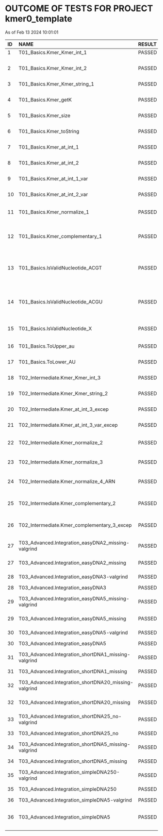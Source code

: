 # OUTCOME OF TESTS FOR PROJECT kmer0_template

As of Feb 13 2024 10:01:01

| ID | NAME | RESULT | DESCRIPTION | 
| :--- | :--- | :--- | :--- |
| 1 | T01_Basics.Kmer_Kmer_int_1 |  PASSED |```Kmer kmer;kmer.inspectT()```|
| | | | should give ```"_"```|
| 2 | T01_Basics.Kmer_Kmer_int_2 |  PASSED |```Kmer kmer(3);kmer.inspectT()```|
| | | | should give ```"___"```|
| 3 | T01_Basics.Kmer_Kmer_string_1 |  PASSED |```Kmer kmer("ATG");kmer.inspectT()```|
| | | | should give ```"ATG"```|
| 4 | T01_Basics.Kmer_getK |  PASSED |```Kmer kmer("AT");kmer.getK()```|
| | | | should give ```2```|
| 5 | T01_Basics.Kmer_size |  PASSED |```Kmer kmer;kmer.size()```|
| | | | should give ```1```|
| 6 | T01_Basics.Kmer_toString |  PASSED |```Kmer b("ab");b.toString();```|
| | | | should give ```"ab"```|
| 7 | T01_Basics.Kmer_at_int_1 |  PASSED |```const Kmer kmer("ab");kmer.at(0);```|
| | | | should give ```"a"```|
| 8 | T01_Basics.Kmer_at_int_2 |  PASSED |```const Kmer kmer("ab");kmer.at(1);```|
| | | | should give ```"b"```|
| 9 | T01_Basics.Kmer_at_int_1_var |  PASSED |```Kmer kmer("AT"); kmer.at(0) = 'C';kmer.inspectT()```|
| | | | should give ```"CT"```|
| 10 | T01_Basics.Kmer_at_int_2_var |  PASSED |```Kmer kmer("AT"); kmer.at(1) = 'C';kmer.inspectT()```|
| | | | should give ```"AC"```|
| 11 | T01_Basics.Kmer_normalize_1 |  PASSED |```Kmer kmer("AT"); kmer.normalize(VALID_NUCLEOTIDES_ADN);kmer.inspectT()```|
| | | | should give ```"AT"```|
| 12 | T01_Basics.Kmer_complementary_1 |  PASSED |```Kmer kmer1(VALID_NUCLEOTIDES_ADN); Kmer kmer2(kmer1.complementary(VALID_NUCLEOTIDES_ADN, COMPLEMENTARY_NUCLEOTIDES_ADN)); string skmer3 = COMPLEMENTARY_NUCLEOTIDES_ADN;kmer2.inspectT()```|
| | | | should give ```"TGCA"```|
| 13 | T01_Basics.IsValidNucleotide_ACGT |  PASSED |```int i; int n = VALID_NUCLEOTIDES_ADN.length(); char c; string ss; for (i = 0; i < n; i++) { c = VALID_NUCLEOTIDES_ADN.at(i); if (IsValidNucleotide(c, VALID_NUCLEOTIDES_ADN)) ss += VALID_NUCLEOTIDES_ADN.at(i); }ss```|
| | | | should give ```"ACGT"```|
| 14 | T01_Basics.IsValidNucleotide_ACGU |  PASSED |```int i; int n = VALID_NUCLEOTIDES_ARN.length(); char c; string ss; for (i = 0; i < n; i++) { c = VALID_NUCLEOTIDES_ARN.at(i); if (IsValidNucleotide(c, VALID_NUCLEOTIDES_ARN)) ss += VALID_NUCLEOTIDES_ARN.at(i); }ss```|
| | | | should give ```"ACGU"```|
| 15 | T01_Basics.IsValidNucleotide_X |  PASSED |```char c='X';IsValidNucleotide(c,VALID_NUCLEOTIDES_ADN);```|
| | | | should give ```false```|
| 16 | T01_Basics.ToUpper_au |  PASSED |```Kmer kmer("au");ToUpper(kmer);kmer.inspectT();```|
| | | | should give ```"AU"```|
| 17 | T01_Basics.ToLower_AU |  PASSED |```Kmer kmer("AU");ToLower(kmer);kmer.inspectT();```|
| | | | should give ```"au"```|
| 18 | T02_Intermediate.Kmer_Kmer_int_3 |  PASSED |```Kmer kmer(0);```|
| | | | should THROW an exception std::invalid_argument|
| 19 | T02_Intermediate.Kmer_Kmer_string_2 |  PASSED |```Kmer kmer("");```|
| | | | should THROW an exception std::invalid_argument|
| 20 | T02_Intermediate.Kmer_at_int_3_excep |  PASSED |```const Kmer kmer("AT");kmer.at(20);```|
| | | | should THROW an exception std::out_of_range|
| 21 | T02_Intermediate.Kmer_at_int_3_var_excep |  PASSED |```Kmer kmer("AT");kmer.at(20);```|
| | | | should THROW an exception std::out_of_range|
| 22 | T02_Intermediate.Kmer_normalize_2 |  PASSED |```Kmer kmer("at"); kmer.normalize(VALID_NUCLEOTIDES_ADN);kmer.inspectT()```|
| | | | should give ```"AT"```|
| 23 | T02_Intermediate.Kmer_normalize_3 |  PASSED |```Kmer kmer("ux"); kmer.normalize(VALID_NUCLEOTIDES_ADN);kmer.inspectT()```|
| | | | should give ```"__"```|
| 24 | T02_Intermediate.Kmer_normalize_4_ARN |  PASSED |```Kmer kmer("ux"); kmer.normalize(VALID_NUCLEOTIDES_ARN);kmer.inspectT()```|
| | | | should give ```"U_"```|
| 25 | T02_Intermediate.Kmer_complementary_2 |  PASSED |```Kmer kmer1("u_"); Kmer kmer2; kmer2 = kmer1.complementary(VALID_NUCLEOTIDES_ADN, COMPLEMENTARY_NUCLEOTIDES_ADN);kmer2.inspectT()```|
| | | | should give ```"u_"```|
| 26 | T02_Intermediate.Kmer_complementary_3_excep |  PASSED |```Kmer kmer1("u_"); Kmer kmer2;kmer2 = kmer1.complementary(VALID_NUCLEOTIDES_ADN, "A");```|
| | | | should THROW an exception std::invalid_argument|
| 27| T03_Advanced.Integration_easyDNA2_missing-valgrind | PASSED | NO LEAKS |
| 27 | T03_Advanced.Integration_easyDNA2_missing | PASSED | [kmer0 < data/easyDNA2_missing.k0in]: Easy test with a few nucleotides. There are some missing nucleotides. K=2|
| 28| T03_Advanced.Integration_easyDNA3-valgrind | PASSED | NO LEAKS |
| 28 | T03_Advanced.Integration_easyDNA3 | PASSED | [kmer0 < data/easyDNA3.k0in]: Easy test with a few nucleotides. K=3|
| 29| T03_Advanced.Integration_easyDNA5_missing-valgrind | PASSED | NO LEAKS |
| 29 | T03_Advanced.Integration_easyDNA5_missing | PASSED | [kmer0 < data/easyDNA5_missing.k0in]: Easy test with a few nucleotides. There are some missing nucleotides. K=5|
| 30| T03_Advanced.Integration_easyDNA5-valgrind | PASSED | NO LEAKS |
| 30 | T03_Advanced.Integration_easyDNA5 | PASSED | [kmer0 < data/easyDNA5.k0in]: Easy test with a few nucleotides. K=5|
| 31| T03_Advanced.Integration_shortDNA1_missing-valgrind | PASSED | NO LEAKS |
| 31 | T03_Advanced.Integration_shortDNA1_missing | PASSED | [kmer0 < data/shortDNA1_missing.k0in]: Short test with 37 nucleotides. There are some missing nucleotides. K=1|
| 32| T03_Advanced.Integration_shortDNA20_missing-valgrind | PASSED | NO LEAKS |
| 32 | T03_Advanced.Integration_shortDNA20_missing | PASSED | [kmer0 < data/shortDNA20_missing.k0in]: Short test with 20 nucleotides. There are some missing nucleotides. K=20|
| 33| T03_Advanced.Integration_shortDNA25_no-valgrind | PASSED | NO LEAKS |
| 33 | T03_Advanced.Integration_shortDNA25_no | PASSED | [kmer0 < data/shortDNA25_no.k0in]: Short test with 19 nucleotides. There are some missing nucleotides. K=25|
| 34| T03_Advanced.Integration_shortDNA5_missing-valgrind | PASSED | NO LEAKS |
| 34 | T03_Advanced.Integration_shortDNA5_missing | PASSED | [kmer0 < data/shortDNA5_missing.k0in]: Short test with 37 nucleotides. There are some missing nucleotides. K=5|
| 35| T03_Advanced.Integration_simpleDNA250-valgrind | PASSED | NO LEAKS |
| 35 | T03_Advanced.Integration_simpleDNA250 | PASSED | [kmer0 < data/simpleDNA250.k0in]: Short test with 250 nucleotides. There are some missing nucleotides. K=250|
| 36| T03_Advanced.Integration_simpleDNA5-valgrind | PASSED | NO LEAKS |
| 36 | T03_Advanced.Integration_simpleDNA5 | PASSED | [kmer0 < data/simpleDNA5.k0in]: Simple test with 250 nucleotides. There are some missing nucleotides. The array of kmers will be completely filled and some kmers will be left unsaved (from 100 onwards). K=5|
